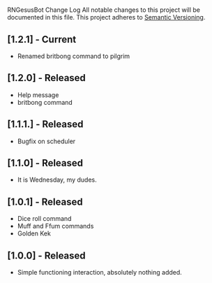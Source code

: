 # 
RNGesusBot Change Log
All notable changes to this project will be documented in this file.
This project adheres to [Semantic Versioning](http://semver.org/).

## [1.2.1] - Current
- Renamed britbong command to pilgrim

## [1.2.0] - Released
- Help message
- britbong command
## [1.1.1.] - Released
- Bugfix on scheduler
## [1.1.0] - Released
- It is Wednesday, my dudes.

## [1.0.1] - Released
- Dice roll command
- Muff and Ffum commands
- Golden Kek

## [1.0.0] - Released
- Simple functioning interaction, absolutely nothing added.